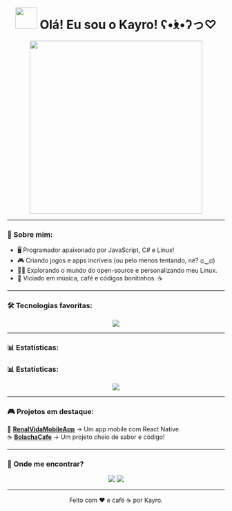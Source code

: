 <h1 align="center">
  <img src="[[https://i.imgur.com/YQ2XQ60.gif" width="50px](https://2.bp.blogspot.com/-g_vTEh1Gh6s/Wty6mAFxjDI/AAAAAAAAAjQ/cXvRLeNS5wkXmRgRBls45B4l8RZrgr0EwCLcBGAs/s1600/Botan%2B17.gif)](https://giffiles.alphacoders.com/204/204272.gif)"> Olá! Eu sou o Kayro! ʕ•́ᴥ•̀ʔっ♡
</h1>

<p align="center">
  <img src="https://2.bp.blogspot.com/-g_vTEh1Gh6s/Wty6mAFxjDI/AAAAAAAAAjQ/cXvRLeNS5wkXmRgRBls45B4l8RZrgr0EwCLcBGAs/s1600/Botan%2B17.gif" width="400px">
</p>

---

### 🌸 Sobre mim:
- 🖥️ Programador apaixonado por JavaScript, C# e Linux!
- 🎮 Criando jogos e apps incríveis (ou pelo menos tentando, né? ಥ‿ಥ)
- 🏴‍☠️ Explorando o mundo do open-source e personalizando meu Linux.
- 🎵 Viciado em música, café e códigos bonitinhos. ☕

---

### 🛠️ Tecnologias favoritas:
<p align="center">
  <img src="https://skillicons.dev/icons?i=js,ts,react,nodejs,cs,linux,bash,git" />
</p>

---

### 📊 Estatísticas:

### 📊 Estatísticas:
<p align="center">
  <img src="https://github-readme-stats.vercel.app/api?username=Kayro25&show_icons=true&count_private=true&theme=tokyonight&include_all_commits=true" />
</p>


---

### 🎮 Projetos em destaque:
📱 **[RenalVidaMobileApp](https://github.com/Kayro25/RenalVidaMobileApp)** → Um app mobile com React Native.  
☕ **[BolachaCafe](https://github.com/Kayro25/bolachaCafe)** → Um projeto cheio de sabor e código!  

---

### 💌 Onde me encontrar?
<p align="center">
  <a href="https://github.com/Kayro25"><img src="https://img.shields.io/badge/GitHub-181717?style=for-the-badge&logo=github&logoColor=white"></a>
  <a href="mailto:me0711405@gmail.com"><img src="https://img.shields.io/badge/Email-D14836?style=for-the-badge&logo=gmail&logoColor=white"></a>
</p>

---

<p align="center">
  Feito com ❤️ e café ☕ por Kayro.
</p>
